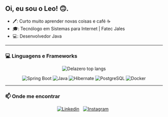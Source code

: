 ## Oi, eu sou o Leo! 🙃.

- 🖊️: Curto muito aprender novas coisas e café ☕
- 🎓: Tecnólogo em Sistemas para Internet | Fatec Jales
- 💻: Desenvolvedor Java

---

### 💻 **Linguagens e Frameworks**

<p align="center">
    <img src="https://github-readme-stats.vercel.app/api/top-langs/?username=Delazero&layout=compact&title_color=fff&text_color=9f9f9f&bg_color=151515&langs_count=4" alt="Delazero top langs"/>
</p>

<div align="center">
    <img alt="Spring Boot" src="https://img.shields.io/badge/Spring%20Boot-47A248?logo=Spring%20Boot&logoColor=white"/>
    <img alt="Java" src="https://img.shields.io/badge/Java-ED8B00?style=flat-square&logo=openjdk&logoColor=white"/>
    <img alt="Hibernate" src="https://img.shields.io/badge/Hibernate-292929?logo=Hibernate"/>
    <img alt="PostgreSQL" src="https://img.shields.io/badge/PostgreSQL-4169E1?logo=PostgreSQL&logoColor=white"/>
    <img alt="Docker" src="https://img.shields.io/badge/Docker-2496ED?logo=docker&logoColor=white"/>
</div>

---
### 📫 Onde me encontrar

<div align="center">
    
[![Linkedin](https://img.shields.io/badge/Linkedin-%F0%9F%91%8B-fff?logo=linkedin&labelColor=006494)](https://www.linkedin.com/in/leonardo-delazari-899a3a163/)
&nbsp;
[![Instagram](https://img.shields.io/badge/Instagram-%F0%9F%91%8B-fff?logo=instagram&labelColor=833AB4&logoColor=white)](https://www.instagram.com/leo_delazari/)
&nbsp;
    
</div>
